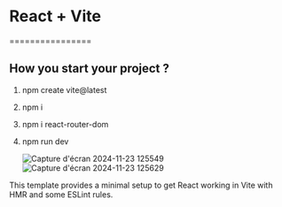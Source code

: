 # React + Vite

================

## How you start your project ?

1. npm create vite@latest
2. npm i
3. npm i react-router-dom
4. npm run dev

   ![Capture d'écran 2024-11-23 125549](https://github.com/user-attachments/assets/7ee506ab-50f3-466b-a4db-b59b8e28ca2d)
   ![Capture d'écran 2024-11-23 125629](https://github.com/user-attachments/assets/33fd0dfd-6ce6-4e37-acb7-f10fff9411ea)


This template provides a minimal setup to get React working in Vite with HMR and some ESLint rules.
